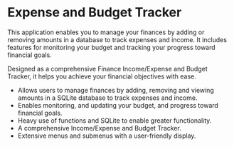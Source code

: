 ﻿# Expense and Budget Tracker

This application enables you to manage your finances by adding or removing amounts in a database to track expenses and income. It includes features for monitoring your budget and tracking your progress toward financial goals.

Designed as a comprehensive Finance Income/Expense and Budget Tracker, it helps you achieve your financial objectives with ease.

- Allows users to manage finances by adding, removing and viewing amounts in a SQLite database to track expenses and
income.
- Enables monitoring, and updating your budget, and progress toward financial goals.
- Heavy use of functions and SQLite to enable greater functionality.
- A comprehensive Income/Expense and Budget Tracker.
- Extensive menus and submenus with a user-friendly display.
